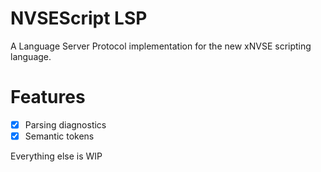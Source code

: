 # NVSEScript LSP

A Language Server Protocol implementation for the new xNVSE scripting language.

# Features

- [x] Parsing diagnostics
- [x] Semantic tokens

Everything else is WIP
